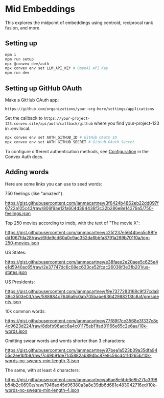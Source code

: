 # Mid Embeddings

This explores the midpoint of embeddings using centroid, reciprocal rank fusion, and more.

## Setting up

```sh
npm i
npm run setup
npx @convex-dev/auth
npx convex env set LLM_API_KEY # OpenAI API Key
npm run dev
```

## Setting up GitHub OAuth

Make a GitHub OAuth app:

`https://github.com/organizations/your-org-here/settings/applications`

Set the callback to `https://your-project-123.convex.site/api/auth/callback/github`
where you find your-project-123 in .env.local.

```sh
npx convex env set AUTH_GITHUB_ID # GitHub OAuth ID
npx convex env set AUTH_GITHUB_SECRET # GitHub OAuth Secret
```

To configure different authentication methods, see [Configuration](https://labs.convex.dev/auth/config) in the Convex Auth docs.

## Adding words

Here are some links you can use to seed words:

750 feelings (like "amazed"):

https://gist.githubusercontent.com/ianmacartney/3f6424b4862eb22dd097f6722a105c43/raw/806f9ae12fa604d394436f3c32b286e8e14379a5/750-feelings.json

Top 250 movies according to imdb, with the text of "The movie X":

https://gist.githubusercontent.com/ianmacartney/c25f237e5644bea5c88fedd1067fda28/raw/6fde9cd60a0c9ac352da6bbfa8791a269b701f0a/top-250-movies.json

US States:

https://gist.githubusercontent.com/ianmacartney/e38faee2e20aee5c625e4e1d5940ac65/raw/2e37747dc6c08ec633ce52fcac26036f3e3fb201/us-states.json

US Presidents:

https://gist.githubusercontent.com/ianmacartney/f9e7377283168c9f37cda838c3503e03/raw/588884c7646a9c0ab705babe636429882f3fc8af/presidents.json

10k common words:

https://gist.githubusercontent.com/ianmacartney/77f89f7ce3568e3f337c8c4c9623d224/raw/8dbfb96adc8a4c01175eb11fad31166e65c2e6aa/10k-words.json

Omitting swear words and words shorter than 3 characters:

https://gist.githubusercontent.com/ianmacartney/97bea1a523b39a35dfa9455c2ee1bfb9/raw/7c69b91de71d5882ab894bc87e9c56cd411d265b/10k-words-no-swears-min-length-3.json

The same, with at least 4 characters:

https://gist.githubusercontent.com/ianmacartney/a6ae8e5bb6e8b27fa3f98b54b2c0690e/raw/1946ad45d96380a3a8e39db6d681e483042716ed/10k-words-no-swears-min-length-4.json
